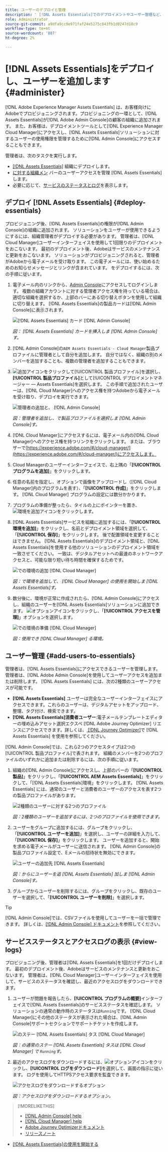 ```yaml
---
title: ユーザーのデプロイと管理
description: ' [!DNL Assets Essentials]でのデプロイメントやユーザー管理など、管理の使用例。'
role: Administrator
source-git-commit: a9dfa9cc9e971faf24e5275c843fb1d0247d18c9
workflow-type: tm+mt
source-wordcount: '887'
ht-degree: 2%

---
```



# [!DNL Assets Essentials]をデプロイし、ユーザーを追加します {#administer}

[!DNL Adobe Experience Manager Assets Essentials] は、お客様向けにAdobeでプロビジョニングされます。プロビジョニングの一環として、[!DNL Assets Essentials]が[!DNL Adobe Admin Console]の顧客の組織に追加されます。 また、お客様は、デプロイメントツールとして[!DNL Experience Manager Cloud Manager]にアクセスし、[!DNL Assets Essentials]ソリューションに対するユーザーの使用権限を管理するために[!DNL Admin Console]にアクセスすることもできます。

管理者は、次のタスクを実行します。

* [ [!DNL Assets Essentials]](#deploy-essentials) 組織にデプロイします。
* [に対する組織メン](#add-users-to-essentials) バーのユーザーアクセスを管理 [!DNL Assets Essentials]します。
* 必要に応じて、[サービスのステータスとログ](#view-logs)を表示します。

## デプロイ [!DNL Assets Essentials] {#deploy-essentials}

プロビジョニング後、[!DNL Assets Essentials]の権限が[!DNL Admin Console]の組織に追加されます。 ソリューションをユーザーが使用できるようにするには、組織管理者がデプロイする必要があります。 管理者は、[!DNL Cloud Manager]ユーザーインターフェイスを使用して1回限りのデプロイメントをおこないます。 最初のデプロイメント後、Adobeはサービスのメンテナンスと更新をおこないます。 ソリューションがプロビジョニングされると、管理者がAdobeから電子メールを受け取ります。 この電子メールには、使い始めるためのお知らせメッセージとリンクが含まれています。 をデプロイするには、次の手順に従います。

1. 電子メール内のリンクから、[Admin Console](https://adminconsole.adobe.com)にアクセスしてログインします。 複数の組織アカウントに対する管理者アクセス権を持っている場合は、適切な組織を選択するか、上部のバーにある切り替えボタンを使用して組織に切り替えます。 [!DNL Assets Essentials]の製品カードは[!DNL Admin Console]に表示されます。

   ![[!DNL Assets Essentials] カード  [!DNL Admin Console]](assets/essentials-in-admin-console.png)

   *図： [!DNL Assets Essentials] カードを挿入しま [!DNL Admin Console]す。*

1. [!DNL Admin Console]の`AEM Assets Essentials - Cloud Manager`製品プロファイルに管理者として自分を追加します。 自分ではなく、組織の別のメンバーを追加することも、複数の管理者を追加することもできます。

1. ![追加アイコン](assets/do-not-localize/add-icon.svg)をクリックして[!UICONTROL 製品プロファイル]を選択し、**[!UICONTROL 製品プロファイル]**&#x200B;として[!UICONTROL デプロイメントマネージャー — Assets Essentials]を選択します。 この手順で追加されたユーザーは、[!DNL Cloud Manager]へのアクセス権を持つAdobeから電子メールを受け取り、デプロイを実行できます。

   ![管理者の追加と、  [!DNL Admin Console]](assets/adminconsole-user1.png)

   *図：管理者を追加し、で製品プロファイルを選択しま [!DNL Admin Console]す。*

1. [!DNL Cloud Manager]にアクセスするには、電子メール内の[!DNL Cloud Manager]へのアクセス権を持つリンクをクリックします。 または、ブラウザーで[https://experience.adobe.com/#/cloud-manager/](https://experience.adobe.com/#/cloud-manager/)にアクセスします。

1. Cloud Managerのユーザーインターフェイスで、右上隅の「**[!UICONTROL プログラムを追加]**」をクリックします。

1. 任意の名前を指定し、オプションで画像をアップロードし（[!DNL Cloud Manager]内のプログラムを表す）、「**[!UICONTROL 作成]**」をクリックします。 [!DNL Cloud Manager] プログラムの設定には数分かかります。

1. プログラムの準備が整ったら、タイルの上にポインターを置き、![環境を追加アイコン](assets/do-not-localize/add-environment-icon.png)をクリックします。

1. [!DNL Assets Essentials]サービスを組織に追加するには、「**[!UICONTROL 環境を追加]**」をクリックし、名前とデプロイメント領域を選択して、「**[!UICONTROL 保存]**」をクリックします。 後で配置領域を変更することはできません。 [!DNL Assets Essentials]のデプロイメント領域と、[!DNL Assets Essentials]を使用する他のソリューションのデプロイメント領域を一致させてください。 一致は、デジタルアセットへの最速のネットワークアクセスと、可能な限り短い待ち時間を確保するためです。

   ![での環境の追加  [!DNL Cloud Manager]](assets/cloudmanager-add-environment-for-essentials.png)

   *図：で環境を追加して、 [!DNL Cloud Manager] の使用を開始しま [!DNL Assets Essentials]す。*

1. 数分後に、環境が正常に作成されたら、[!DNL Admin Console]にアクセスし、組織のユーザーを[!DNL Assets Essentials]ソリューションに追加できます。 ![オプションアイコン](assets/do-not-localize/options-ellipses-icon.png)をクリックし、「**[!UICONTROL アクセスを管理]**」オプションを選択します。

   ![での環境の準備  [!DNL Cloud Manager]](assets/cloudmanager-manage-access-essentials.png)

   *図：使用でき [!DNL Cloud Manager] る環境。*

## ユーザー管理 {#add-users-to-essentials}

管理者は、[!DNL Assets Essentials]にアクセスできるユーザーを管理します。 管理者は、[!DNL Adobe Admin Console]を使用してユーザーアクセスを追加または削除します。 [!DNL Assets Essentials] には、次の2種類のユーザーアクセスが可能です。

* **[!DNL Assets Essentials]** ユーザーは完全なユーザーインターフェイスにアクセスできます。これらのユーザーは、デジタルアセットをアップロード、整理、タグ付け、検索できます。
* **[!DNL Assets Essentials]消費者ユーザー**:電子メールテンプレートエディターの埋め込みアセット選択エクスペ [!DNL Adobe Journey Optimizer] リエンスにアクセスできます。詳しくは、[ [!DNL Journey Optimizer]](https://experienceleague.adobe.com/docs/journey-optimizer/using/create-messages/assets-essentials.html)で [!DNL Assets Essentials] を使用を参照してください。

[!DNL Admin Console]では、これら2つのアクセスタイプは2つの[!UICONTROL 製品プロファイル]で表されます。 組織のメンバーを2つのプロファイルのいずれかに追加または削除するには、次の手順に従います。

1. 組織の[!DNL Admin Console]にアクセスし、上部のバーの「**[!UICONTROL 製品]**」をクリックし、「**[!UICONTROL AEM Assets Essentials]**」をクリックして、「[!DNL Assets Essentials]環境」をクリックします。 [!DNL Assets Essentials] には、通常のユーザーと消費者のユーザーのアクセスを表す2つの製品プロファイルがあります。

   ![2種類のユーザーに対する2つのプロファイル](assets/adminconsole-user-types.png)

   *図：2種類のユーザーを追加するには、2つのプロファイルを使用できます。*

1. ユーザーをグループに追加するには、グループをクリックし、「**[!UICONTROL ユーザーを追加]**」を選択し、ユーザーの詳細を入力して、「**[!UICONTROL 保存]**」をクリックします。 ユーザーを追加すると、開始を求める電子メールがユーザーに送信されます。 [!DNL Admin Console]の製品プロファイル設定で、Eメールの招待状を無効にできます。

   ![ユーザーの追加先  [!DNL Assets Essentials]](assets/adminconsole-add-user.png)

   *図：からにユーザーを追 [!DNL Assets Essentials] 加しま [!DNL Admin Console]す。*

1. グループからユーザーを削除するには、グループをクリックし、既存のユーザーを選択して、「**[!UICONTROL ユーザーを削除]**」を選択します。

>[!TIP]
>
>[!DNL Admin Console]では、CSVファイルを使用してユーザーを一括で管理できます。 詳しくは、[[!DNL Admin Console] ドキュメント](https://helpx.adobe.com/enterprise/using/accounts.html)を参照してください。

## サービスステータスとアクセスログの表示 {#view-logs}

プロビジョニング後、管理者は[!DNL Assets Essentials]を1回だけデプロイします。 最初のデプロイメント後、Adobeはサービスのメンテナンスと更新をおこないます。 管理者は、[!DNL Cloud Manager]ユーザーインターフェイスを使用して、サービスのステータスを確認し、最近のアクセスログをダウンロードできます。

1. ユーザーが問題を報告したら、**[!UICONTROL プログラムの概要]**&#x200B;インターフェイスで[!DNL Assets Essentials]のサービスステータスを確認します。 ソリューションの通常の動作時のステータスは`Running`です。 [!DNL Cloud Manager]にその他のステータスが表示された場合は、[!DNL Admin Console]サポートセクションでサポートチケットを作成します。

   ![のステー [!DNL Assets Essentials] タス  [!DNL Cloud Manager]](assets/cloudmanager-manage-access-essentials.png)

   *図：の通常のステー [!DNL Assets Essentials] タスは [!DNL Cloud Manager] で `Running`す。*

1. 最近のアクセスログをダウンロードするには、![オプションアイコン](assets/do-not-localize/options-ellipses-icon.png)をクリックし、**[!UICONTROL ログをダウンロード]**&#x200B;を選択して、画面の指示に従います。 ログを使用してHTTPSアクセス要求を監査できます。

   ![ アクセスログをダウンロードするオプション](assets/cloudmanager-download-logs.png)

   *図：アクセスログをダウンロードするオプション。*

>[!MORELIKETHIS]
>
>* [[!DNL Admin Console] help](https://helpx.adobe.com/enterprise/using/admin-console.html)
>* [[!DNL Cloud Manager] help](https://experienceleague.adobe.com/docs/experience-manager-cloud-manager/using/introduction-to-cloud-manager.html?lang=ja)
>* [Adobe Journey Optimizerドキュメント](https://experienceleague.adobe.com/docs/journey-optimizer/using/ajo-home.html)
>* [リリースノート](release-notes.md)
* [ [!DNL Assets Essentials]の使用を開始する](get-started.md)

